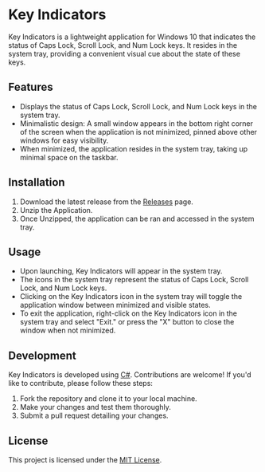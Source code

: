 # Key Indicators

Key Indicators is a lightweight application for Windows 10 that indicates the status of Caps Lock, Scroll Lock, and Num Lock keys. It resides in the system tray, providing a convenient visual cue about the state of these keys.

## Features

- Displays the status of Caps Lock, Scroll Lock, and Num Lock keys in the system tray.
- Minimalistic design: A small window appears in the bottom right corner of the screen when the application is not minimized, pinned above other windows for easy visibility.
- When minimized, the application resides in the system tray, taking up minimal space on the taskbar.

## Installation

1. Download the latest release from the [Releases](https://github.com/BigJMC9/Key-Indicators/releases/) page.
2. Unzip the Application.
3. Once Unzipped, the application can be ran and accessed in the system tray.

## Usage

- Upon launching, Key Indicators will appear in the system tray.
- The icons in the system tray represent the status of Caps Lock, Scroll Lock, and Num Lock keys.
- Clicking on the Key Indicators icon in the system tray will toggle the application window between minimized and visible states.
- To exit the application, right-click on the Key Indicators icon in the system tray and select "Exit." or press the "X" button to close the window when not minimized.

## Development

Key Indicators is developed using [C#](https://docs.microsoft.com/en-us/dotnet/csharp/). Contributions are welcome! If you'd like to contribute, please follow these steps:

1. Fork the repository and clone it to your local machine.
2. Make your changes and test them thoroughly.
3. Submit a pull request detailing your changes.

## License

This project is licensed under the [MIT License](LICENSE.txt).
